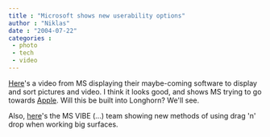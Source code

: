 ```yaml
---
title : "Microsoft shows new userability options"
author : "Niklas"
date : "2004-07-22"
categories : 
 - photo
 - tech
 - video
---
```


[Here](http://channel9.msdn.com/ShowPost.aspx?PostID=14275#14275)'s a video from MS displaying their maybe-coming software to display and sort pictures and video. I think it looks good, and shows MS trying to go towards [Apple](http://www.apple.com). Will this be built into Longhorn? We'll see.

Also, [here](http://channel9.msdn.com/ShowPost.aspx?PostID=14162)'s the MS VIBE (...) team showing new methods of using drag 'n' drop when working big surfaces.

